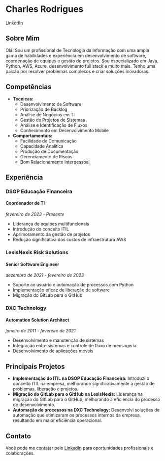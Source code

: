 # Charles Rodrigues

[LinkedIn](https://www.linkedin.com/in/charlesrodrigues)

## Sobre Mim

Olá! Sou um profissional de Tecnologia da Informação com uma ampla gama de habilidades e experiência em desenvolvimento de software, coordenação de equipes e gestão de projetos. Sou especializado em Java, Python, AWS, Azure, desenvolvimento full stack e muito mais. Tenho uma paixão por resolver problemas complexos e criar soluções inovadoras.

## Competências

- **Técnicas:**
  - Desenvolvimento de Software
  - Priorização de Backlog
  - Análise de Negócios em TI
  - Gestão de Projetos de Sistemas
  - Análise e Identificação de Fluxos
  - Conhecimento em Desenvolvimento Mobile
- **Comportamentais:**
  - Facilidade de Comunicação
  - Capacidade Analítica
  - Produção de Documentação
  - Gerenciamento de Riscos
  - Bom Relacionamento Interpessoal

## Experiência

### DSOP Educação Financeira
#### Coordenador de TI
*fevereiro de 2023 - Presente*
- Liderança de equipes multifuncionais
- Introdução do conceito ITIL
- Aprimoramento da gestão de projetos
- Redução significativa dos custos de infraestrutura AWS

### LexisNexis Risk Solutions
#### Senior Software Engineer
*dezembro de 2021 - fevereiro de 2023*
- Suporte ao usuário e automação de processos com Python
- Implementação eficaz de liberação de software
- Migração do GitLab para o GitHub

### DXC Technology
#### Automation Solution Architect
*janeiro de 2011 - fevereiro de 2021*
- Desenvolvimento e manutenção de sistemas
- Integração entre sistemas e controle de fluxo de mensageria
- Desenvolvimento de aplicações móveis

## Principais Projetos

- **Implementação do ITIL na DSOP Educação Financeira:** Introduzi o conceito ITIL na empresa, melhorando significativamente a gestão de problemas, liberação e projetos.
- **Migração do GitLab para o GitHub na LexisNexis:** Liderança na migração do GitLab para o GitHub, melhorando a eficiência do processo de desenvolvimento.
- **Automação de processos na DXC Technology:** Desenvolvi soluções de automação que otimizaram os processos internos da empresa, resultando em maior eficiência operacional.

## Contato

Você pode me contatar pelo [LinkedIn](https://www.linkedin.com/in/charlesrodrigues) para oportunidades profissionais e colaborações.


<!--

### Hi there 👋

**charines/charines** is a ✨ _special_ ✨ repository because its `README.md` (this file) appears on your GitHub profile.

Here are some ideas to get you started:

- 🔭 I’m currently working on ...
- 🌱 I’m currently learning ...
- 👯 I’m looking to collaborate on ...
- 🤔 I’m looking for help with ...
- 💬 Ask me about ...
- 📫 How to reach me: ...
- 😄 Pronouns: ...
- ⚡ Fun fact: ...
-->
